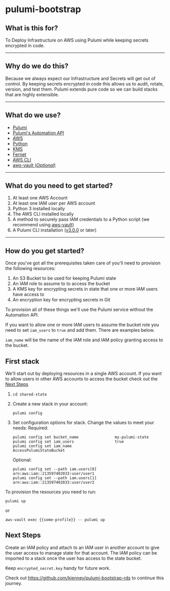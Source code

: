 # pulumi-bootstrap

## What is this for?

To Deploy Infrastructure on AWS using Pulumi while keeping secrets encrypted in code.

---

## Why do we do this?

Because we always expect our Infrastructure and Secrets will get out of control. By keeping secrets encrypted in code this allows us to audit, rotate, version, and test them. Pulumi extends pure code so we can build stacks that are highly extensible.

---

## What do we use?

* [Pulumi](https://www.pulumi.com/)
* [Pulumi's Automation API](https://www.pulumi.com/docs/guides/automation-api/)
* [AWS](https://aws.amazon.com/)
* [Python](https://www.python.org/)
* [KMS](https://aws.amazon.com/kms/)
* [Fernet](https://cryptography.io/en/latest/fernet/)
* [AWS CLI](https://aws.amazon.com/cli/)
* [aws-vault (*Optional*)](https://github.com/99designs/aws-vault)

---

## What do you need to get started?

1. At least one AWS Account
1. At least one IAM user per AWS account
1. Python 3 installed locally
1. The AWS CLI installed locally
1. A method to securely pass IAM credentials to a Python script (we recommend using [aws-vault](https://github.com/99designs/aws-vault))
1. A Pulumi CLI installation ([v3.0.0](https://www.pulumi.com/docs/get-started/install/versions/) or later)

---

## How do you get started?

Once you've got all the prerequisites taken care of you'll need to provision the following resources:

1. An S3 Bucket to be used for keeping Pulumi state
1. An IAM role to assume to to access the bucket
1. A KMS key for encrypting secrets in state that one or more IAM users have access to
1. An encryption key for encrypting secrets in Git

To provision all of these things we'll use the Pulumi service without the Automation API. 

If you want to allow one or more IAM users to assume the bucket role you need to set `iam_users` to `true` and add them. There are examples below.

`iam_name` will be the name of the IAM role and IAM policy granting access to the bucket.

## First stack

We'll start out by deploying resources in a single AWS account. If you want to allow users in other AWS accounts to access the bucket check out the [Next Steps](#next-steps)

1. ```shell
   cd shared-state
   ```
1. Create a new stack in your account:
   ```shell
   pulumi config
   ```
1. Set configuration options for stack. Change the values to meet your needs:
   Required:
   ```shell
   pulumi config set bucket_name                my-pulumi-state
   pulumi config set iam_users                  true
   pulumi config set iam_name                   AccessPulumiStateBucket
   ```

   Optional:
   ```shell
   pulumi config set --path iam.users[0]        arn:aws:iam::213597402033:user/user1
   pulumi config set --path iam.users[1]        arn:aws:iam::213597402033:user/user2
   ```

To provision the resources you need to run:
```shell
pulumi up
```
or

```shell
aws-vault exec {{some-profile}} -- pulumi up
```

## Next Steps

Create an IAM policy and attach to an IAM user in another account to give the user access to manage state for that account. The IAM policy can be imported to a stack once the user has access to the state bucket.

Keep `encrypted_secret.key` handy for future work.

Check out https://github.com/kjenney/pulumi-bootstrap-rds to continue this journey.